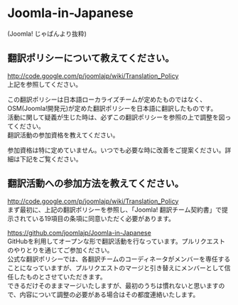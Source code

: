 Joomla-in-Japanese
==================

(Joomla! じゃぱんより抜粋)

翻訳ポリシーについて教えてください。
--------------------------------------

  http://code.google.com/p/joomlajp/wiki/Translation_Policy  
上記を参照してください。

  この翻訳ポリシーは日本語ローカライズチームが定めたものではなく、OSM(Joomla!開発元)が定めた翻訳ポリシーを日本語に翻訳したものです。  
  活動に関して疑義が生じた時は、必ずこの翻訳ポリシーを参照の上で調整を図ってください。  
  翻訳活動の参加資格を教えてください。  

  参加資格は特に定めていません。いつでも必要な時に改善をご提案ください。詳細は下記をご覧ください。  

翻訳活動への参加方法を教えてください。
--------------------------------------

  http://code.google.com/p/joomlajp/wiki/Translation_Policy     
  まず最初に、上記の翻訳ポリシーを参照し、「Joomla! 翻訳チーム契約書」で提示されている19項目の条項に同意いただく必要があります。  

  https://github.com/joomlajp/Joomla-in-Japanese  
  GitHubを利用してオープンな形で翻訳活動を行なっています。プルリクエストのやりとりを通じてご参加ください。  
  公式な翻訳ポリシーでは、各翻訳チームのコーディネータがメンバーを専任することになっていますが、プルリクエストのマージと引き替えにメンバーとして信任したものとさせていただきます。  
できるだけそのままマージいたしますが、最初のうちは慣れないと思いますので、内容について調整の必要がある場合はその都度連絡いたします。
